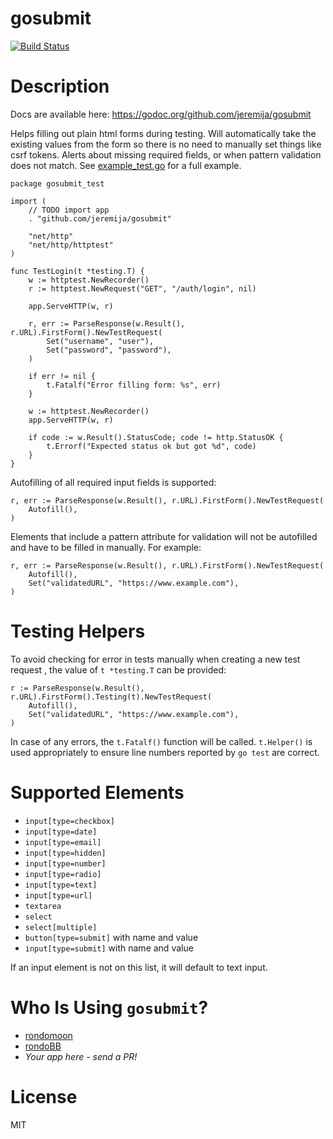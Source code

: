 # gosubmit

[![Build Status](https://travis-ci.com/jeremija/gosubmit.svg?branch=master)](https://travis-ci.com/jeremija/gosubmit)

# Description

Docs are available here: https://godoc.org/github.com/jeremija/gosubmit

Helps filling out plain html forms during testing. Will automatically take the
existing values from the form so there is no need to manually set things like
csrf tokens. Alerts about missing required fields, or when pattern validation
does not match. See [example_test.go](example_test.go) for a full example.

```golang
package gosubmit_test

import (
	// TODO import app
	. "github.com/jeremija/gosubmit"

	"net/http"
	"net/http/httptest"
)

func TestLogin(t *testing.T) {
	w := httptest.NewRecorder()
	r := httptest.NewRequest("GET", "/auth/login", nil)

	app.ServeHTTP(w, r)

	r, err := ParseResponse(w.Result(), r.URL).FirstForm().NewTestRequest(
		Set("username", "user"),
		Set("password", "password"),
	)

	if err != nil {
		t.Fatalf("Error filling form: %s", err)
	}

	w := httptest.NewRecorder()
	app.ServeHTTP(w, r)

	if code := w.Result().StatusCode; code != http.StatusOK {
		t.Errorf("Expected status ok but got %d", code)
	}
}
```

Autofilling of all required input fields is supported:

```golang
r, err := ParseResponse(w.Result(), r.URL).FirstForm().NewTestRequest(
	Autofill(),
)
```

Elements that include a pattern attribute for validation will not be autofilled
and have to be filled in manually. For example:

```golang
r, err := ParseResponse(w.Result(), r.URL).FirstForm().NewTestRequest(
	Autofill(),
	Set("validatedURL", "https://www.example.com"),
)
```

# Testing Helpers

To avoid checking for error in tests manually when creating a new test request
, the value of `t *testing.T` can be provided:

```golang
r := ParseResponse(w.Result(), r.URL).FirstForm().Testing(t).NewTestRequest(
	Autofill(),
	Set("validatedURL", "https://www.example.com"),
)
```

In case of any errors, the `t.Fatalf()` function will be called. `t.Helper()`
is used appropriately to ensure line numbers reported by `go test` are correct.

# Supported Elements

- `input[type=checkbox]`
- `input[type=date]`
- `input[type=email]`
- `input[type=hidden]`
- `input[type=number]`
- `input[type=radio]`
- `input[type=text]`
- `input[type=url]`
- `textarea`
- `select`
- `select[multiple]`
- `button[type=submit]` with name and value
- `input[type=submit]` with name and value

If an input element is not on this list, it will default to text input.

# Who Is Using `gosubmit`?

- [rondomoon](https://rondomoon.com)
- [rondoBB](https://bb.rondo.dev)
- _Your app here - send a PR!_

# License

MIT
